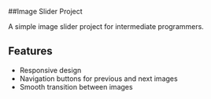 ##Image Slider Project

A simple image slider project for intermediate programmers.

## Features

* Responsive design
* Navigation buttons for previous and next images
* Smooth transition between images
